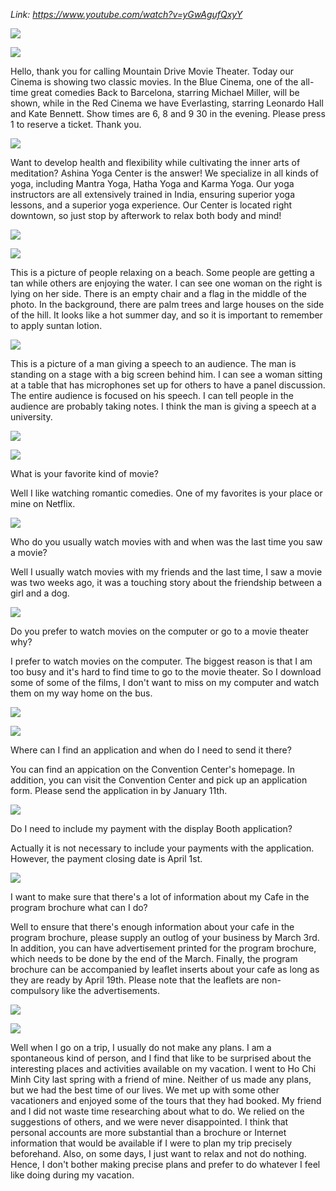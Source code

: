 _Link: https://www.youtube.com/watch?v=yGwAgufQxyY_

![](./Images/mock-test-6-1.png)

![](./Images/mock-test-6-2.png)

Hello, thank you for calling Mountain Drive Movie Theater. Today our Cinema is showing two classic movies. In the Blue Cinema, one of the all-time great comedies Back to Barcelona, starring Michael Miller, will be shown, while in the Red Cinema we have Everlasting, starring Leonardo Hall and Kate Bennett. Show times are 6, 8 and 9 30 in the evening. Please press 1 to reserve a ticket. Thank you.

![](./Images/mock-test-6-3.png)

Want to develop health and flexibility while cultivating the inner arts of meditation? Ashina Yoga Center is the answer! We specialize in all kinds of yoga, including Mantra Yoga, Hatha Yoga and Karma Yoga. Our yoga instructors are all extensively trained in India, ensuring superior yoga lessons, and a superior yoga experience. Our Center is located right downtown, so just stop by afterwork to relax both body and mind!

![](./Images/mock-test-6-4.png)

![](./Images/mock-test-6-5.png)

This is a picture of people relaxing on a beach. Some people are getting a tan while others are enjoying the water. I can see one woman on the right is lying on her side. There is an empty chair and a flag in the middle of the photo. In the background, there are palm trees and large houses on the side of the hill. It looks like a hot summer day, and so it is important to remember to apply suntan lotion.

![](./Images/mock-test-6-6.png)

This is a picture of a man giving a speech to an audience. The man is standing on a stage with a big screen behind him. I can see a woman sitting at a table that has microphones set up for others to have a panel discussion. The entire audience is focused on his speech. I can tell people in the audience are probably taking notes. I think the man is giving a speech at a university.

![](./Images/mock-test-6-7.png)

![](./Images/mock-test-6-8.png)

What is your favorite kind of movie?

Well I like watching romantic comedies. One of my favorites is your place or mine on Netflix.

![](./Images/mock-test-6-9.png)

Who do you usually watch movies with and when was the last time you saw a movie?

Well I usually watch movies with my friends and the last time, I saw a movie was two weeks ago, it was a touching story about the friendship between a girl and a dog.

![](./Images/mock-test-6-10.png)

Do you prefer to watch movies on the computer or go to a movie theater why?

I prefer to watch movies on the computer. The biggest reason is that I am too busy and it's hard to find time to go to the movie theater. So I download some of some of the films, I don't want to miss on my computer and watch them on my way home on the bus.

![](./Images/mock-test-6-11.png)

![](./Images/mock-test-6-12.png)

Where can I find an application and when do I need to send it there?

You can find an appication on the Convention Center's homepage. In addition, you can visit the Convention Center and pick up an application form. Please send the application in by January 11th.

![](./Images/mock-test-6-13.png)

Do I need to include my payment with the display Booth application?

Actually it is not necessary to include your payments with the application. However, the payment closing date is April 1st.

![](./Images/mock-test-6-16.png)

I want to make sure that there's a lot of information about my Cafe in the program brochure what can I do?

Well to ensure that there's enough information about your cafe in the program brochure, please supply an outlog of your business by March 3rd. In addition, you can have advertisement printed for the program brochure, which needs to be done by the end of the March. Finally, the program brochure can be accompanied by leaflet inserts about your cafe as long as they are ready by April 19th. Please note that the leaflets are non-compulsory like the advertisements.

![](./Images/mock-test-6-14.png)

![](./Images/mock-test-6-15.png)

Well when I go on a trip, I usually do not make any plans. I am a spontaneous kind of person, and I find that like to be surprised about the interesting places and activities available on my vacation. I went to Ho Chi Minh City last spring with a friend of mine. Neither of us made any plans, but we had the best time of our lives. We met up with some other vacationers and enjoyed some of the tours that they had booked. My friend and I did not waste time researching about what to do. We relied on the suggestions of others, and we were never disappointed. I think that personal accounts are more substantial than a brochure or Internet information that would be available if I were to plan my trip precisely beforehand. Also, on some days, I just want to relax and not do nothing. Hence, I don't bother making precise plans and prefer to do whatever I feel like doing during my vacation.

